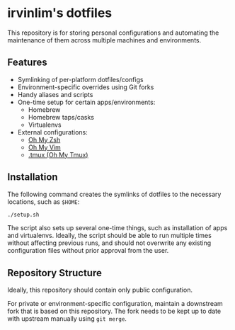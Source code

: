 # irvinlim's dotfiles

This repository is for storing personal configurations and automating the maintenance of them across multiple machines and environments.

## Features

- Symlinking of per-platform dotfiles/configs
- Environment-specific overrides using Git forks
- Handy aliases and scripts
- One-time setup for certain apps/environments:
  - Homebrew
  - Homebrew taps/casks
  - Virtualenvs
- External configurations:
  - [Oh My Zsh](https://github.com/robbyrussell/oh-my-zsh)
  - [Oh My Vim](https://github.com/liangxianzhe/oh-my-vim)
  - [.tmux (Oh My Tmux)](https://github.com/gpakosz/.tmux)

## Installation

The following command creates the symlinks of dotfiles to the necessary locations, such as `$HOME`:

```sh
./setup.sh
```

The script also sets up several one-time things, such as installation of apps and virtualenvs. Ideally, the script should be able to run multiple times without affecting previous runs, and should not overwrite any existing configuration files without prior approval from the user.

## Repository Structure

Ideally, this repository should contain only public configuration.

For private or environment-specific configuration, maintain a downstream fork that is based on this repository. The fork needs to be kept up to date with upstream manually using `git merge`.
